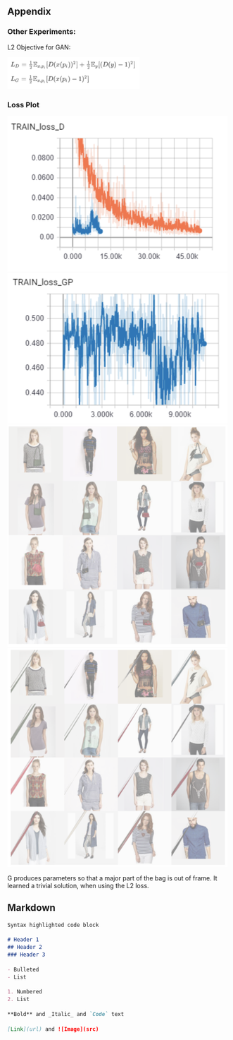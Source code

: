 ## Appendix

### Other Experiments:

L2 Objective for GAN:

<img src="img/loss.png" width=300>

### Loss Plot

<img src="img/curve1.png" width=500>
<img src="img/curve2.png" width=500>
<img src="img/i1.png" width=500>
<img src="img/i2.png" width=500>

G produces parameters so that a major part of the bag is out of frame. It learned a trivial solution, when using the L2 loss.



## Markdown

```markdown
Syntax highlighted code block

# Header 1
## Header 2
### Header 3

- Bulleted
- List

1. Numbered
2. List

**Bold** and _Italic_ and `Code` text

[Link](url) and ![Image](src)
```


